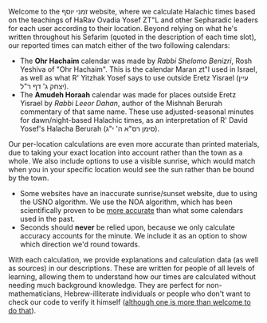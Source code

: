 Welcome to the זמני יוסף website, where we calculate Halachic times based on the teachings of HaRav Ovadia Yosef ZT"L and other Sepharadic leaders for each user according to their location. Beyond relying on what he's written throughout his Sefarim (quoted in the description of each time slot), our reported times can match either of the two following calendars:

- The **Ohr Hachaim** calendar was made by *Rabbi Shelomo Benizri*, Rosh Yeshiva of "Ohr Hachaim". This is the calendar Maran zt"l used in Israel, as well as what R' Yitzhak Yosef says to use outside Eretz Yisrael (עיין יצחק ג' דף ר"ל).
- The **Amudeh Horaah** calendar was made for places outside Eretz Yisrael by *Rabbi Leeor Dahan*, author of the Mishnah Berurah commentary of that same name. These use adjusted-seasonal minutes for dawn/night-based Halachic times, as an interpretation of R' David Yosef's Halacha Berurah (סימן רס"א ה' י"ג).

Our per-location calculations are even more accurate than printed materials, due to taking your exact location into account rather than the town as a whole. We also include options to use a visible sunrise, which would match when you in your specific location would see the sun rather than be bound by the town.
- Some websites have an inaccurate sunrise/sunset website, due to using the USNO algorithm. We use the NOA algorithm, which has been scientifically proven to be [more accurate](https://github.com/KosherJava/zmanim/commit/b69dc31cf041279523fc9a4a6ac06912736487bb) than what some calendars used in the past.
- Seconds should **never** be relied upon, because we only calculate accuracy accounts for the minute. We include it as an option to show which direction we'd round towards.

With each calculation, we provide explanations and calculation data (as well as sources) in our descriptions. These are written for people of all levels of learning, allowing them to understand how our times are calculated without needing much background knowledge. They are perfect for non-mathematicians, Hebrew-illiterate individuals or people who don't want to check our code to verify it himself ([although one is more than welcome to do that](https://github.com/)).
